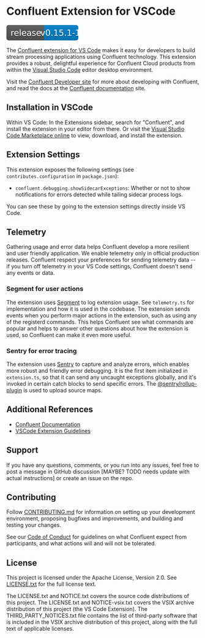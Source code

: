 # Confluent Extension for VSCode

![Release](release.svg)

The [Confluent extension for VS Code](https://github.com/confluentinc/vscode) makes it easy
for developers to build stream processing applications using Confluent technology. This extension
provides a robust, delightful experience for Confluent Cloud products from within the
[Visual Studio Code](https://code.visualstudio.com/) editor desktop environment.

Visit the [Confluent Developer site](https://developer.confluent.io/) for more about developing with
Confluent, and read the docs at the [Confluent documentation](docs.confluent.io) site.

## Installation in VSCode

Within VS Code: In the Extensions sidebar, search for "Confluent", and install the extension in your
editor from there. Or visit the
[Visual Studio Code Marketplace online](https://marketplace.visualstudio.com/vscode) to view,
download, and install the extension.

## Extension Settings

This extension exposes the following settings (see `contributes.configuration` in `package.json`):

- `confluent.debugging.showSidecarExceptions`: Whether or not to show notifications for errors
  detected while tailing sidecar process logs.

You can see these by going to the extension settings directly inside VS Code.

## Telemetry

Gathering usage and error data helps Confluent develop a more resilient and user friendly application.
We enable telemetry only in official production releases. Confluent respect your preferences for sending
telemetry data -- if you turn off telemetry in your VS Code settings, Confluent doesn't send any
events or data.

### Segment for user actions

The extension uses [Segment](https://segment.com/) to log extension usage. See `telemetry.ts` for
implementation and how it is used in the codebase. The extension sends events when you perform major
actions in the extension, such as using any of the registerd commands. This helps Confluent see what
commands are popular and helps to answer other questions about how the extension is used, so Confluent
can make it even more useful.

### Sentry for error tracing

The extension uses [Sentry](https://sentry.io) to capture and analyze errors, which enables more robust
and friendly error debugging. It is the first item initialized in `extension.ts`, so that it
can send any uncaught exceptions globally, and it's invoked in certain catch blocks to send specific
errors. The [@sentry/rollup-plugin](#) is used to upload source maps.

## Additional References

- [Confluent Documentation](https://docs.confluent.io/index.html)
- [VSCode Extension Guidelines](https://code.visualstudio.com/api/references/extension-guidelines)

## Support

If you have any questions, comments, or you run into any issues, feel free to post a message in
GitHub discussion [MAYBE? TODO needs update with actual instructions] or create an issue on the
repo.

## Contributing

Follow [CONTRIBUTING.md](/CONTRIBUTING.md) for information on setting up your development
environment, proposing bugfixes and improvements, and building and testing your changes.

See our [Code of Conduct](/CODE_OF_CONDUCT.md) for guidelines on what Confluent expect from
participants, and what actions will and will not be tolerated.

## License

This project is licensed under the Apache License, Version 2.0. See [LICENSE.txt](/LICENSE.txt) for
the full license text.

The LICENSE.txt and NOTICE.txt covers the source code distributions of this project. The LICENSE.txt
and NOTICE-vsix.txt covers the VSIX archive distribution of this project (the VS Code Extension).
The THIRD_PARTY_NOTICES.txt file contains the list of third-party software that is included in the
VSIX archive distribution of this project, along with the full text of applicable licenses.
